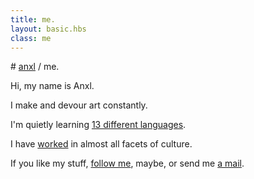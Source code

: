 ```yaml
---
title: me.
layout: basic.hbs
class: me
---
```


# [anxl](../index.html) / me.

Hi, my name is Anxl.

I make and devour art constantly.

I'm quietly learning [13 different languages](languages.html).

I have [worked](../work/work.html) in almost all facets of culture.

If you like my stuff, [follow me](https://twitter.com/anxlacc), maybe, or send me [a mail](mailto:ask@anxl.faith).
